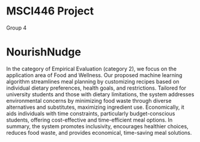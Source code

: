 # MSCI446 Project
Group 4
# NourishNudge
In the category of Empirical Evaluation (category 2), we focus on the application area of Food
and Wellness. Our proposed machine learning algorithm streamlines meal planning by
customizing recipes based on individual dietary preferences, health goals, and restrictions.
Tailored for university students and those with dietary limitations, the system addresses
environmental concerns by minimizing food waste through diverse alternatives and substitutes,
maximizing ingredient use. Economically, it aids individuals with time constraints, particularly
budget-conscious students, offering cost-effective and time-efficient meal options. In summary,
the system promotes inclusivity, encourages healthier choices, reduces food waste, and provides
economical, time-saving meal solutions.
